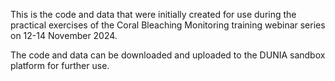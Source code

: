 This is the code and data that were initially created for use during the practical exercises of the Coral Bleaching Monitoring training webinar series on 12-14 November 2024. 

The code and data can be downloaded and uploaded to the DUNIA sandbox platform for further use. 
